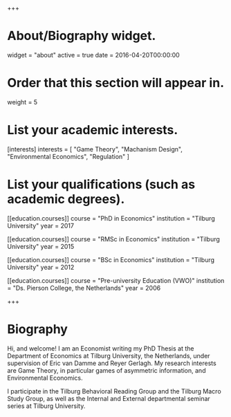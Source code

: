 +++
# About/Biography widget.
widget = "about"
active = true
date = 2016-04-20T00:00:00

# Order that this section will appear in.
weight = 5

# List your academic interests.
[interests]
  interests = [
    "Game Theory",
    "Machanism Design",
    "Environmental Economics",
    "Regulation"
  ]

# List your qualifications (such as academic degrees).
[[education.courses]]
  course = "PhD in Economics"
  institution = "Tilburg University"
  year = 2017
  
[[education.courses]]
  course = "RMSc in Economics"
  institution = "Tilburg University"
  year = 2015

[[education.courses]]
  course = "BSc in Economics"
  institution = "Tilburg University"
  year = 2012
  
[[education.courses]]
  course = "Pre-university Education (VWO)"
  institution = "Ds. Pierson College, the Netherlands"
  year = 2006
 
+++

# Biography

Hi, and welcome! I am an Economist writing my PhD Thesis at the Department of Economics at Tilburg University, the Netherlands, under supervision of Eric van Damme and Reyer Gerlagh. My research interests are Game Theory, in particular games of asymmetric information, and Environmental Economics. 

I participate in the Tilburg Behavioral Reading Group and the Tilburg Macro Study Group, as well as the Internal and External departmental seminar series at Tilburg University.
